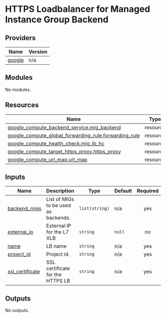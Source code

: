 # HTTPS Loadbalancer for Managed Instance Group Backend

<!-- BEGIN_TF_DOCS -->
## Providers

| Name | Version |
|------|---------|
| <a name="provider_google"></a> [google](#provider\_google) | n/a |

## Modules

No modules.

## Resources

| Name | Type |
|------|------|
| [google_compute_backend_service.mig_backend](https://registry.terraform.io/providers/hashicorp/google/latest/docs/resources/compute_backend_service) | resource |
| [google_compute_global_forwarding_rule.forwarding_rule](https://registry.terraform.io/providers/hashicorp/google/latest/docs/resources/compute_global_forwarding_rule) | resource |
| [google_compute_health_check.mig_lb_hc](https://registry.terraform.io/providers/hashicorp/google/latest/docs/resources/compute_health_check) | resource |
| [google_compute_target_https_proxy.https_proxy](https://registry.terraform.io/providers/hashicorp/google/latest/docs/resources/compute_target_https_proxy) | resource |
| [google_compute_url_map.url_map](https://registry.terraform.io/providers/hashicorp/google/latest/docs/resources/compute_url_map) | resource |

## Inputs

| Name | Description | Type | Default | Required |
|------|-------------|------|---------|:--------:|
| <a name="input_backend_migs"></a> [backend\_migs](#input\_backend\_migs) | List of MIGs to be used as backends. | `list(string)` | n/a | yes |
| <a name="input_external_ip"></a> [external\_ip](#input\_external\_ip) | External IP for the L7 XLB | `string` | `null` | no |
| <a name="input_name"></a> [name](#input\_name) | LB name | `string` | n/a | yes |
| <a name="input_project_id"></a> [project\_id](#input\_project\_id) | Project id. | `string` | n/a | yes |
| <a name="input_ssl_certificate"></a> [ssl\_certificate](#input\_ssl\_certificate) | SSL certificate for the HTTPS LB | `string` | n/a | yes |

## Outputs

No outputs.
<!-- END_TF_DOCS -->